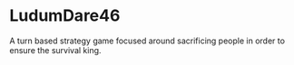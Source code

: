 # LudumDare46
A turn based strategy game focused around sacrificing people in order to ensure the survival king.
